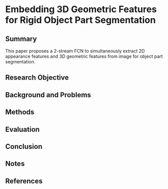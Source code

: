 # Embedding 3D Geometric Features for Rigid Object Part Segmentation

## Summary
This paper proposes a 2-stream FCN to simultaneously extract 2D appearance features and 3D geometric features from image for object part segmentation.
## Research Objective

## Background and Problems

## Methods

## Evaluation

## Conclusion

## Notes

## References
<!--stackedit_data:
eyJoaXN0b3J5IjpbMjEyNTA2NzczOSwxOTUxMzgwMzk0XX0=
-->
